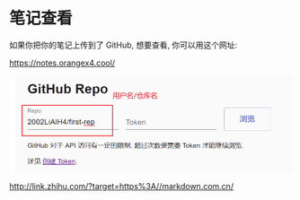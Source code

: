 # 笔记查看

如果你把你的笔记上传到了 GitHub, 想要查看, 你可以用这个网址:

https://notes.orangex4.cool/

![Alt text](image.png)

http://link.zhihu.com/?target=https%3A//markdown.com.cn/